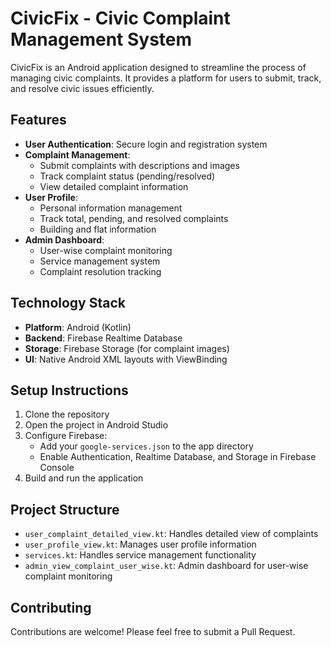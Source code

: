 # CivicFix - Civic Complaint Management System

CivicFix is an Android application designed to streamline the process of managing civic complaints. It provides a platform for users to submit, track, and resolve civic issues efficiently.

## Features

- **User Authentication**: Secure login and registration system
- **Complaint Management**:
  - Submit complaints with descriptions and images
  - Track complaint status (pending/resolved)
  - View detailed complaint information
- **User Profile**:
  - Personal information management
  - Track total, pending, and resolved complaints
  - Building and flat information
- **Admin Dashboard**:
  - User-wise complaint monitoring
  - Service management system
  - Complaint resolution tracking

## Technology Stack

- **Platform**: Android (Kotlin)
- **Backend**: Firebase Realtime Database
- **Storage**: Firebase Storage (for complaint images)
- **UI**: Native Android XML layouts with ViewBinding

## Setup Instructions

1. Clone the repository
2. Open the project in Android Studio
3. Configure Firebase:
   - Add your `google-services.json` to the app directory
   - Enable Authentication, Realtime Database, and Storage in Firebase Console
4. Build and run the application

## Project Structure

- `user_complaint_detailed_view.kt`: Handles detailed view of complaints
- `user_profile_view.kt`: Manages user profile information
- `services.kt`: Handles service management functionality
- `admin_view_complaint_user_wise.kt`: Admin dashboard for user-wise complaint monitoring

## Contributing

Contributions are welcome! Please feel free to submit a Pull Request.




